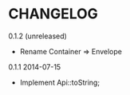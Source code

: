 CHANGELOG
=========

0.1.2 (unreleased)
 - Rename Container => Envelope

0.1.1 2014-07-15

 - Implement Api::toString;
